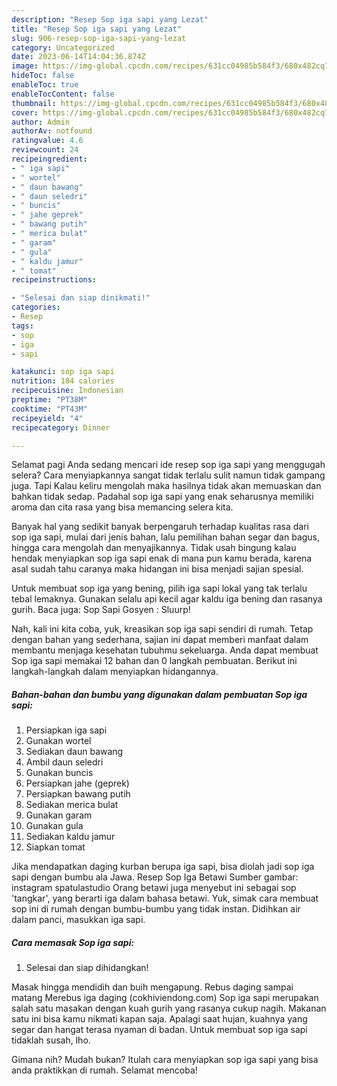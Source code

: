 ```yaml
---
description: "Resep Sop iga sapi yang Lezat"
title: "Resep Sop iga sapi yang Lezat"
slug: 906-resep-sop-iga-sapi-yang-lezat
category: Uncategorized
date: 2023-06-14T14:04:36.874Z
image: https://img-global.cpcdn.com/recipes/631cc04985b584f3/680x482cq70/sop-iga-sapi-foto-resep-utama.jpg
hideToc: false
enableToc: true
enableTocContent: false
thumbnail: https://img-global.cpcdn.com/recipes/631cc04985b584f3/680x482cq70/sop-iga-sapi-foto-resep-utama.jpg
cover: https://img-global.cpcdn.com/recipes/631cc04985b584f3/680x482cq70/sop-iga-sapi-foto-resep-utama.jpg
author: Admin
authorAv: notfound
ratingvalue: 4.6
reviewcount: 24
recipeingredient:
- " iga sapi"
- " wortel"
- " daun bawang"
- " daun seledri"
- " buncis"
- " jahe geprek"
- " bawang putih"
- " merica bulat"
- " garam"
- " gula"
- " kaldu jamur"
- " tomat"
recipeinstructions:

- "Selesai dan siap dinikmati!"
categories:
- Resep
tags:
- sop
- iga
- sapi

katakunci: sop iga sapi 
nutrition: 184 calories
recipecuisine: Indonesian
preptime: "PT38M"
cooktime: "PT43M"
recipeyield: "4"
recipecategory: Dinner

---
```



Selamat pagi Anda sedang mencari ide resep sop iga sapi yang menggugah selera? Cara menyiapkannya sangat tidak terlalu sulit namun tidak gampang juga. Tapi Kalau keliru mengolah maka hasilnya tidak akan memuaskan dan bahkan tidak sedap. Padahal sop iga sapi yang enak seharusnya memiliki aroma dan cita rasa yang bisa memancing selera kita.


Banyak hal yang sedikit banyak berpengaruh terhadap kualitas rasa dari sop iga sapi, mulai dari jenis bahan, lalu pemilihan bahan segar dan bagus, hingga cara mengolah dan menyajikannya. Tidak usah bingung kalau hendak menyiapkan sop iga sapi enak di mana pun kamu berada, karena asal sudah tahu caranya maka hidangan ini bisa menjadi sajian spesial.

Untuk membuat sop iga yang bening, pilih iga sapi lokal yang tak terlalu tebal lemaknya. Gunakan selalu api kecil agar kaldu iga bening dan rasanya gurih. Baca juga: Sop Sapi Gosyen : Sluurp!


Nah, kali ini kita coba, yuk, kreasikan sop iga sapi sendiri di rumah. Tetap dengan bahan yang sederhana, sajian ini dapat memberi manfaat dalam membantu menjaga kesehatan tubuhmu sekeluarga. Anda dapat membuat Sop iga sapi memakai 12 bahan dan 0 langkah pembuatan. Berikut ini langkah-langkah dalam menyiapkan hidangannya.

<!--inarticleads1-->

##### Bahan-bahan dan bumbu yang digunakan dalam pembuatan Sop iga sapi:

1. Persiapkan  iga sapi
1. Gunakan  wortel
1. Sediakan  daun bawang
1. Ambil  daun seledri
1. Gunakan  buncis
1. Persiapkan  jahe (geprek)
1. Persiapkan  bawang putih
1. Sediakan  merica bulat
1. Gunakan  garam
1. Gunakan  gula
1. Sediakan  kaldu jamur
1. Siapkan  tomat


Jika mendapatkan daging kurban berupa iga sapi, bisa diolah jadi sop iga sapi dengan bumbu ala Jawa. Resep Sop Iga Betawi Sumber gambar: instagram spatulastudio Orang betawi juga menyebut ini sebagai sop &#39;tangkar&#39;, yang berarti iga dalam bahasa betawi. Yuk, simak cara membuat sop ini di rumah dengan bumbu-bumbu yang tidak instan. Didihkan air dalam panci, masukkan iga sapi. 

<!--inarticleads2-->

##### Cara memasak Sop iga sapi:


1. Selesai dan siap dihidangkan!

Masak hingga mendidih dan buih mengapung. Rebus daging sampai matang Merebus iga daging (cokhiviendong.com) Sop iga sapi merupakan salah satu masakan dengan kuah gurih yang rasanya cukup nagih. Makanan satu ini bisa kamu nikmati kapan saja. Apalagi saat hujan, kuahnya yang segar dan hangat terasa nyaman di badan. Untuk membuat sop iga sapi tidaklah susah, lho. 

Gimana nih? Mudah bukan? Itulah cara menyiapkan sop iga sapi yang bisa anda praktikkan di rumah. Selamat mencoba!
